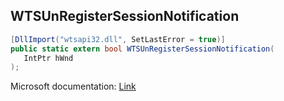 ## WTSUnRegisterSessionNotification

```csharp
[DllImport("wtsapi32.dll", SetLastError = true)]
public static extern bool WTSUnRegisterSessionNotification(
   IntPtr hWnd
);
```

Microsoft documentation: [Link](https://docs.microsoft.com/en-us/windows/win32/api/wtsapi32/nf-wtsapi32-wtsunregistersessionnotification)
